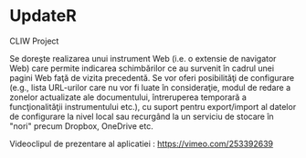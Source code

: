 # UpdateR
CLIW Project

Se doreşte realizarea unui instrument Web (i.e. o extensie de navigator Web) care permite indicarea schimbărilor ce au survenit în cadrul unei pagini Web faţă de vizita precedentă. Se vor oferi posibilităţi de configurare (e.g., lista URL-urilor care nu vor fi luate în consideraţie, modul de redare a zonelor actualizate ale documentului, întreruperea temporară a funcţionalităţii instrumentului etc.), cu suport pentru export/import al datelor de configurare la nivel local sau recurgând la un serviciu de stocare în "nori" precum Dropbox, OneDrive etc.


Videoclipul de prezentare al aplicatiei : 
	https://vimeo.com/253392639
